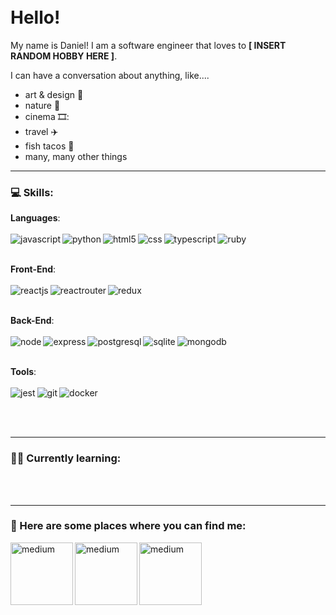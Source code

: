 <img src="https://raw.githubusercontent.com/MartinHeinz/MartinHeinz/master/wave.gif" width="10px">

# Hello!
My name is Daniel!  I am a software engineer that loves to **[ INSERT RANDOM HOBBY HERE ]**.

I can have a conversation about anything, like....
- art & design 📐
- nature 🌳
- cinema 🎞️:
- travel :airplane:
- fish tacos :taco:
- many, many other things

-------

### 💻 Skills:
**Languages**:
<br />
<br />
<img align="left" alt="javascript" src="https://img.shields.io/badge/JavaScript-F7DF1E?style=for-the-badge&logo=javascript&logoColor=black" />
<img align="left" alt="python" src="https://img.shields.io/badge/Python-3776AB?style=for-the-badge&logo=python&logoColor=white" />
<img align="left" alt="html5" src="https://img.shields.io/badge/HTML5-E34F26?style=for-the-badge&logo=html5&logoColor=white" />
<img align="left" alt="css" src="https://img.shields.io/badge/CSS-239120?&style=for-the-badge&logo=css3&logoColor=white" />
<img align="left" alt="typescript" src="https://img.shields.io/badge/TypeScript-007ACC?style=for-the-badge&logo=typescript&logoColor=white" />
<img align="left" alt="ruby" src="https://img.shields.io/badge/Ruby-CC342D?style=for-the-badge&logo=ruby&logoColor=white" />
<br />
<br />

**Front-End**:
<br />
<br />
<img align="left" alt="reactjs" src="https://img.shields.io/badge/React-20232A?style=for-the-badge&logo=react&logoColor=61DAFB" />
<img align="left" alt="reactrouter" src="https://img.shields.io/badge/React_Router-CA4245?style=for-the-badge&logo=react-router&logoColor=white" />
<img align="left" alt="redux" src="https://img.shields.io/badge/Redux-593D88?style=for-the-badge&logo=redux&logoColor=white" />
<br />
<br />

**Back-End**:
<br />
<br />
<img align="left" alt="node" src="https://img.shields.io/badge/Node.js-339933?style=for-the-badge&logo=nodedotjs&logoColor=white" />
<img align="left" alt="express" src="https://img.shields.io/badge/Express.js-000000?style=for-the-badge&logo=express&logoColor=white" />
<img align="left" alt="postgresql" src="https://img.shields.io/badge/PostgreSQL-316192?style=for-the-badge&logo=postgresql&logoColor=white" />
<img align="left" alt="sqlite" src="https://img.shields.io/badge/SQLite-07405E?style=for-the-badge&logo=sqlite&logoColor=white" />
<img align="left" alt="mongodb" src="https://img.shields.io/badge/MongoDB-4EA94B?style=for-the-badge&logo=mongodb&logoColor=white" />
<br />
<br />

**Tools**:
<br />
<br />
<img align="left" alt="jest" src="https://img.shields.io/badge/Jest-C21325?style=for-the-badge&logo=jest&logoColor=white" />
<img align="left" alt="git" src="https://img.shields.io/badge/Git-F05032?style=for-the-badge&logo=git&logoColor=white" />
<img align="left" alt="docker" src="https://img.shields.io/badge/Docker-2CA5E0?style=for-the-badge&logo=docker&logoColor=white" />

<br />
<br />
<br />

-------

### 🧑‍💻 Currently learning: 
<!-- <img align="left" alt="go" src="https://img.shields.io/badge/Go-00ADD8?style=for-the-badge&logo=go&logoColor=white" /> -->

<br />
<br />

-------

### 🔎 Here are some places where you can find me:

[<img align="left" width="100px" alt="medium" src="https://img.shields.io/badge/medium-%2312100E.svg?&style=for-the-badge&logo=medium&logoColor=white" />][blog]
[<img align="left" width="100px" alt="medium" src="https://img.shields.io/badge/LinkedIn-0077B5?style=for-the-badge&logo=linkedin&logoColor=white" />][linkedin]
[<img align="left" width="100px" alt="medium" src="https://img.shields.io/badge/Twitter-1DA1F2?style=for-the-badge&logo=twitter&logoColor=white" />][twitter]

[blog]: https://medium.com/@trialsanderrors/
[linkedin]: https://www.linkedin.com/in/daniel-b-kim-a2b4032a/
[twitter]: https://twitter.com/darnielbkerm/
